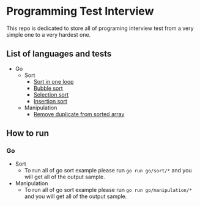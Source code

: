 # Programming Test Interview

This repo is dedicated to store all of programing interview test from a very simple one to a very hardest one.

## List of languages and tests

- Go
  - Sort
    - [Sort in one loop](https://github.com/insomnius/programming-test-interview/blob/master/go/sort/sort-in-one-loop.go)
    - [Bubble sort](https://github.com/insomnius/programming-test-interview/blob/master/go/sort/bubble-sort.go)
    - [Selection sort](https://github.com/insomnius/programming-test-interview/blob/master/go/sort/selection-sort.go)
    - [Insertion sort](https://github.com/insomnius/programming-test-interview/blob/master/go/sort/insertion-sort.go)
  - Manipulation
    - [Remove duplicate from sorted array](https://github.com/insomnius/programming-test-interview/blob/master/go/manipulation/remove_duplicate_from_sorted_array.go)

## How to run

### Go

- Sort
  - To run all of go sort example please run `go run go/sort/*` and you will get all of the output sample.
- Manipulation
  - To run all of go sort example please run `go run go/manipulation/*` and you will get all of the output sample.